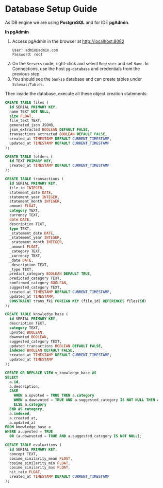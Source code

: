 # Database Setup Guide

As DB engine we are using **PostgreSQL** and for IDE **pgAdmin**.

**In pgAdmin**
1. Access pgAdmin in the browser at [http://localhost:8082](http://localhost:8082) 
    ```
    User: admin@admin.com
    Password: root
    ```
2. On the `Servers` node, right-click and select `Register` and set `Name`. In Connections, use the host `pg-database` and credentials from the previous step.
3. You should see the `banksa` database and can create tables under `Schemas/Tables`.

Then inside the database, execute all these object creation statements:

```sql
CREATE TABLE files (
  id SERIAL PRIMARY KEY,
  name TEXT NOT NULL,
  size FLOAT,
  file_text TEXT,
  generated_json JSONB,
  json_extracted BOOLEAN DEFAULT FALSE,
  transactions_extracted BOOLEAN DEFAULT FALSE,
  created_at TIMESTAMP DEFAULT CURRENT_TIMESTAMP,
  updated_at TIMESTAMP DEFAULT CURRENT_TIMESTAMP
);

CREATE TABLE folders (
  id TEXT PRIMARY KEY,
  created_at TIMESTAMP DEFAULT CURRENT_TIMESTAMP
);

CREATE TABLE transactions (
  id SERIAL PRIMARY KEY,
  file_id INTEGER,
  statement_date DATE,
  statement_year INTEGER,
  statement_month INTEGER,
  amount FLOAT,
  category TEXT,
  currency TEXT,
  date DATE,
  description TEXT,
  type TEXT,
  _statement_date DATE,
  _statement_year INTEGER,
  _statement_month INTEGER,
  _amount FLOAT,
  _category TEXT,
  _currency TEXT,
  _date DATE,
  _description TEXT,
  _type TEXT,
  predict_category BOOLEAN DEFAULT TRUE,
  predicted_category TEXT,
  confirmed_category BOOLEAN,
  suggested_category TEXT,  
  created_at TIMESTAMP DEFAULT CURRENT_TIMESTAMP,
  updated_at TIMESTAMP,
  CONSTRAINT trans_fk1 FOREIGN KEY (file_id) REFERENCES files(id)
);

CREATE TABLE knowledge_base (
  id SERIAL PRIMARY KEY,
  description TEXT,
  category TEXT, 
  upvoted BOOLEAN,
  downvoted BOOLEAN,
  suggested_category TEXT,
  updated_transactions BOOLEAN DEFAULT FALSE,
  indexed BOOLEAN DEFAULT FALSE,
  created_at TIMESTAMP DEFAULT CURRENT_TIMESTAMP,
  updated_at TIMESTAMP
);

CREATE OR REPLACE VIEW v_knowledge_base AS 
SELECT 
  a.id,
  a.description,
  CASE
    WHEN a.upvoted = TRUE THEN a.category
    WHEN a.downvoted = TRUE AND a.suggested_category IS NOT NULL THEN a.suggested_category
    ELSE a.category
  END AS category,
  a.indexed,
  a.created_at,
  a.updated_at
FROM knowledge_base a
WHERE a.upvoted = TRUE 
  OR (a.downvoted = TRUE AND a.suggested_category IS NOT NULL);

CREATE TABLE evaluations (
  id SERIAL PRIMARY KEY,
  concept TEXT,
  cosine_similarity_mean FLOAT, 
  cosine_similarity_min FLOAT, 
  cosine_similarity_max FLOAT, 
  hit_rate FLOAT,
  created_at TIMESTAMP DEFAULT CURRENT_TIMESTAMP
);
```
